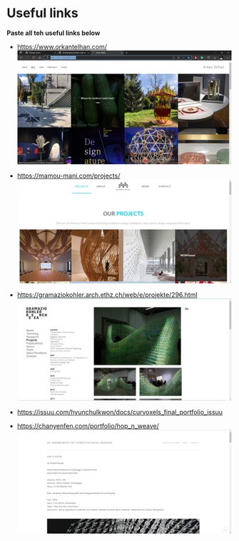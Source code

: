 # Useful links

**Paste all teh useful links below**


- https://www.orkantelhan.com/
  ![](useful_links/useful_links_2022-11-16-15-41-56.png)

 - https://mamou-mani.com/projects/
  ![](useful_links/useful_links_2022-11-16-15-41-57.png)

 - https://gramaziokohler.arch.ethz.ch/web/e/projekte/296.html
  ![](useful_links/useful_links_2022-11-16-15-41-58.png)
  
  - https://issuu.com/hyunchulkwon/docs/curvoxels_final_portfolio_issuu

  - https://chanyenfen.com/portfolio/hop_n_weave/
  ![](useful_links/useful_links_2022-11-16-15-41-60.png)

  